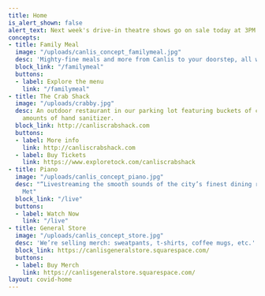 ```yaml
---
title: Home
is_alert_shown: false
alert_text: Next week's drive-in theatre shows go on sale today at 3PM!
concepts:
- title: Family Meal
  image: "/uploads/canlis_concept_familymeal.jpg"
  desc: 'Mighty-fine meals and more from Canlis to your doorstep, all with zero contact. '
  block_link: "/familymeal"
  buttons:
  - label: Explore the menu
    link: "/familymeal"
- title: The Crab Shack
  image: "/uploads/crabby.jpg"
  desc: An outdoor restaurant in our parking lot featuring buckets of crab and copious
    amounts of hand sanitizer.
  block_link: http://canliscrabshack.com
  buttons:
  - label: More info
    link: http://canliscrabshack.com
  - label: Buy Tickets
    link: https://www.exploretock.com/canliscrabshack
- title: Piano
  image: "/uploads/canlis_concept_piano.jpg"
  desc: "“Livestreaming the smooth sounds of the city’s finest dining room…”  - Seattle
    Met"
  block_link: "/live"
  buttons:
  - label: Watch Now
    link: "/live"
- title: General Store
  image: "/uploads/canlis_concept_store.jpg"
  desc: 'We’re selling merch: sweatpants, t-shirts, coffee mugs, etc.'
  block_link: https://canlisgeneralstore.squarespace.com/
  buttons:
  - label: Buy Merch
    link: https://canlisgeneralstore.squarespace.com/
layout: covid-home
---
```

